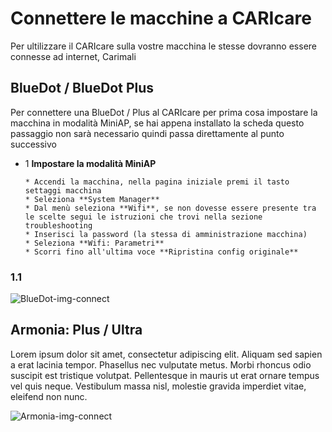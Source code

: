 # Connettere le macchine a CARIcare

Per ultilizzare il CARIcare sulla vostre macchina le stesse dovranno essere connesse ad internet, Carimali 

## BlueDot / BlueDot Plus
Per connettere una BlueDot / Plus al CARIcare per prima cosa impostare la macchina in modalità MiniAP, se hai appena installato la scheda questo passaggio non sarà necessario quindi passa direttamente al punto successivo

* 1 **Impostare la modalità MiniAP**

      * Accendi la macchina, nella pagina iniziale premi il tasto settaggi macchina
      * Seleziona **System Manager**
      * Dal menù seleziona **Wifi**, se non dovesse essere presente tra le scelte segui le istruzioni che trovi nella sezione    troubleshooting
      * Inserisci la password (la stessa di amministrazione macchina)
      * Seleziona **Wifi: Parametri** 
      * Scorri fino all'ultima voce **Ripristina config originale**




### 1.1 

![BlueDot-img-connect](_images/logi-1.png)

## Armonia: Plus / Ultra

Lorem ipsum dolor sit amet, consectetur adipiscing elit. Aliquam sed sapien a erat lacinia tempor. Phasellus nec vulputate metus. Morbi rhoncus odio suscipit est tristique volutpat. Pellentesque in mauris ut erat ornare tempus vel quis neque. Vestibulum massa nisl, molestie gravida imperdiet vitae, eleifend non nunc.

![Armonia-img-connect](_images/policy_pricy_1.png)










